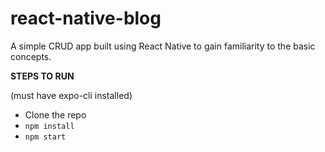 # react-native-blog

A simple CRUD app built using React Native to gain familiarity to the basic concepts.

**STEPS TO RUN**

(must have expo-cli installed)

- Clone the repo
- `npm install`
- `npm start `
